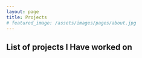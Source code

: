 ```yaml
---
layout: page
title: Projects
# featured_image: /assets/images/pages/about.jpg
---
```


## List of projects I Have worked on